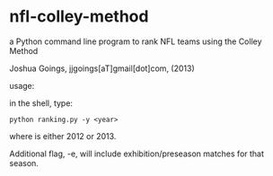 nfl-colley-method
=================

a Python command line program to rank NFL teams using the Colley Method

Joshua Goings, jjgoings[aT]gmail[dot]com, (2013)

usage:

in the shell, type:

	python ranking.py -y <year>

where <year> is either 2012 or 2013.

Additional flag, -e, will include exhibition/preseason matches for that season.
